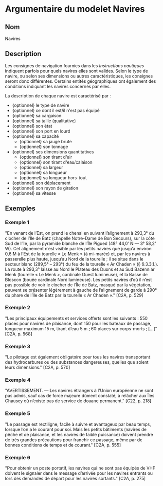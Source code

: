# Argumentaire du modelet Navires

## Nom
Navires

## Description
Les consignes de navigation fournies dans les _Instructions nautiques_ indiquent parfois pour quels navires elles sont valides. Selon le type de navire, ou selon ses dimensions ou autres caractéristiques, les consignes seront donc différentes. Certains entités géographiques ont également des conditions indiquant les navires concernés par elles.

La description de chaque navire est caractérisé par :
* {optionnel} le type de navire
* {optionnel} ce dont il est/il n'est pas équipé
* {optionnel} sa cargaison
* {optionnel} sa taille (qualitative)
* {optionnel} son état
* {optionnel} son port en lourd
* {optionnel} sa capacité
    * {optionnel} sa jauge brute
    * {optionnel} son tonnage
* {optionnel} ses dimensions quantitatives
    * {optionnel} son tirant d'air
    * {optionnel} son tirant d'eau/calaison
    * {optionnel} sa largeur
    * {optionnel} sa longueur
    * {optionnel} sa longueur hors-tout
* {optionnel} son déplacement
* {optionnel} son rayon de giration
* {optionnel} sa vitesse

## Exemples
### Exemple 1
"En venant de l’Est, on prend le chenal en suivant l’alignement à 293,3° du clocher de l’Île de Batz (chapelle Notre-Dame de Bon Secours), sur la côte Sud de l’île, par la pyramide blanche de l’Île Pigued (48° 44,0' N — 3° 58,2' W). Cet alignement n’est visible par les petits navires que jusqu’à environ 0,6 M à l’Est de la tourelle « Le Menk » (à mi-marée) et, par les navires à passerelle plus haute, jusqu’au Nord de la tourelle ; il se situe dans le secteur blanc (289,5° – 293°) du feu de la tourelle « Ar Chaden » (§ 9.3.3.1.). La route à 293,3° laisse au Nord le Plateau des Duons et au Sud Bazenn ar Menk (tourelle « Le Menk », cardinale Ouest lumineuse), et la Basse de Bloscon (bouée cardinale Nord lumineuse).
Les petits navires d’où il n’est pas possible de voir le clocher de l’Île de Batz, masqué par la végétation, peuvent se présenter légèrement à gauche de l’alignement de garde à 290° du phare de l’Île de Batz par la tourelle « Ar Chaden »." [C2A, p. 529]

### Exemple 2
"Les principaux équipements et services offerts sont les suivants : 550 places pour navires de plaisance, dont 150 pour les bateaux de passage, longueur maximum 15 m, tirant d’eau 5 m ; 60 places sur corps-morts ; [...]" [C2A, p. 568]

### Exemple 3
"Le pilotage est également obligatoire pour tous les navires transportant des hydrocarbures ou des substances dangereuses, quelles que soient leurs dimensions." [C2A, p. 570]

### Exemple 4
"AVERTISSEMENT. — Les navires étrangers à l’Union européenne ne sont pas admis, sauf cas de force majeure dûment constaté, à relâcher aux Îles Chausey où n’existe pas de service de douane permanent." [C22, p. 218]

### Exemple 5
"Le passage est rectiligne, facile à suivre et avantageux par beau temps, lorsque l’on a le courant pour soi. Mais les petits bâtiments (navires de pêche et de plaisance, et les navires de faible puissance) doivent prendre de très grandes précautions pour franchir ce passage, même par de bonnes conditions de temps et de courant." [C2A, p. 555]

### Exemple 6
"Pour obtenir un poste portatif, les navires qui ne sont pas équipés de VHF doivent le signaler dans le message d’arrivée pour les navires entrants ou lors des demandes de départ pour les navires sortants." [C2A, p. 275]